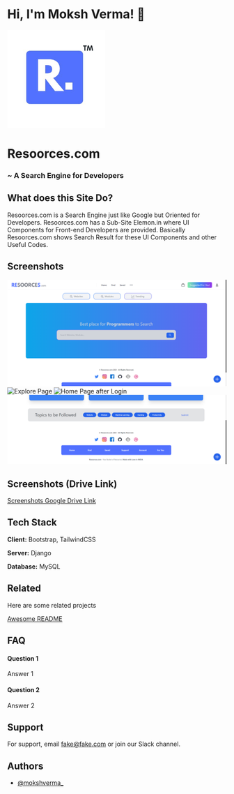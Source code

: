 
# Hi, I'm Moksh Verma! 👋


![Resoorces.com](https://github.com/mokshverma-dev/Resoorces/blob/main/resoorces_logo.png)


# Resoorces.com

### ~ A Search Engine for Developers


## What does this Site Do?

Resoorces.com is a Search Engine just like Google but Oriented for Developers. Resoorces.com has a Sub-Site Elemon.in where UI Components for Front-end Developers are provided.
Basically Resoorces.com shows Search Result for these UI Components and other Useful Codes.
## Screenshots

![Home Page](https://github.com/mokshverma-dev/Resoorces/blob/main/Screenshot%202023-01-07%20214853.png)
![Explore Page](https://drive.google.com/file/d/139kRHAA7Ftl7crSbhQRZMbaK9LPAlFoI/view?usp=share_link)
![Home Page after Login](https://drive.google.com/file/d/1oO-eHXQFk0KrcEB8t0YgOr1s1kJYViua/view?usp=share_link)
![Explore Page Down Side](https://github.com/mokshverma-dev/Resoorces/blob/main/Screenshot%202023-01-07%20215123.png)

## Screenshots (Drive Link)

[Screenshots Google Drive Link](https://drive.google.com/drive/folders/16IRKsXFOKQ2e7Ep4NbPQfihPqGf9ZyJF?usp=share_link)

## Tech Stack

**Client:** Bootstrap, TailwindCSS

**Server:** Django

**Database:** MySQL


## Related

Here are some related projects

[Awesome README](https://github.com/matiassingers/awesome-readme)


## FAQ

#### Question 1

Answer 1

#### Question 2

Answer 2


## Support

For support, email fake@fake.com or join our Slack channel.


## Authors

- [@mokshverma_](https://www.instagram.com/mokshverma_/)

